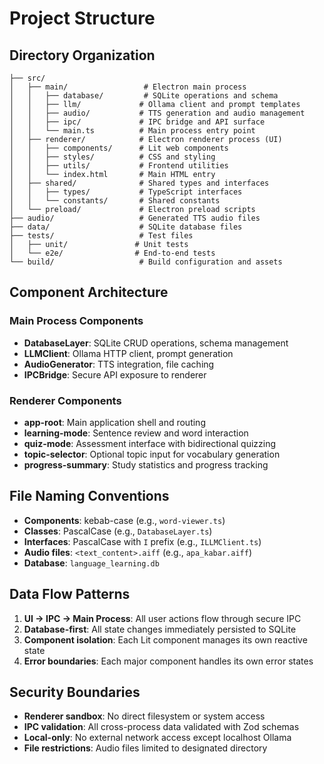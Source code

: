 # Project Structure

## Directory Organization

```
├── src/
│   ├── main/                 # Electron main process
│   │   ├── database/         # SQLite operations and schema
│   │   ├── llm/             # Ollama client and prompt templates
│   │   ├── audio/           # TTS generation and audio management
│   │   ├── ipc/             # IPC bridge and API surface
│   │   └── main.ts          # Main process entry point
│   ├── renderer/            # Electron renderer process (UI)
│   │   ├── components/      # Lit web components
│   │   ├── styles/          # CSS and styling
│   │   ├── utils/           # Frontend utilities
│   │   └── index.html       # Main HTML entry
│   ├── shared/              # Shared types and interfaces
│   │   ├── types/           # TypeScript interfaces
│   │   └── constants/       # Shared constants
│   └── preload/             # Electron preload scripts
├── audio/                   # Generated TTS audio files
├── data/                    # SQLite database files
├── tests/                   # Test files
│   ├── unit/               # Unit tests
│   └── e2e/                # End-to-end tests
└── build/                   # Build configuration and assets
```

## Component Architecture

### Main Process Components
- **DatabaseLayer**: SQLite CRUD operations, schema management
- **LLMClient**: Ollama HTTP client, prompt generation
- **AudioGenerator**: TTS integration, file caching
- **IPCBridge**: Secure API exposure to renderer

### Renderer Components
- **app-root**: Main application shell and routing
- **learning-mode**: Sentence review and word interaction
- **quiz-mode**: Assessment interface with bidirectional quizzing
- **topic-selector**: Optional topic input for vocabulary generation
- **progress-summary**: Study statistics and progress tracking

## File Naming Conventions

- **Components**: kebab-case (e.g., `word-viewer.ts`)
- **Classes**: PascalCase (e.g., `DatabaseLayer.ts`)
- **Interfaces**: PascalCase with `I` prefix (e.g., `ILLMClient.ts`)
- **Audio files**: `<text_content>.aiff` (e.g., `apa_kabar.aiff`)
- **Database**: `language_learning.db`

## Data Flow Patterns

1. **UI → IPC → Main Process**: All user actions flow through secure IPC
2. **Database-first**: All state changes immediately persisted to SQLite
3. **Component isolation**: Each Lit component manages its own reactive state
4. **Error boundaries**: Each major component handles its own error states

## Security Boundaries

- **Renderer sandbox**: No direct filesystem or system access
- **IPC validation**: All cross-process data validated with Zod schemas
- **Local-only**: No external network access except localhost Ollama
- **File restrictions**: Audio files limited to designated directory